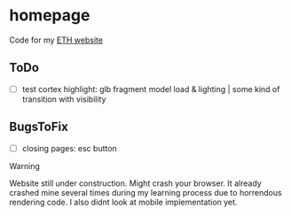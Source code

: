 # homepage
Code for my [ETH website](https://n.ethz.ch/~lejiang/)

## ToDo
- [ ] test cortex highlight: glb fragment model load & lighting | some kind of transition with visibility  

## BugsToFix
- [ ] closing pages: esc button

> [!WARNING]
> Website still under construction. Might crash your browser. It already crashed mine several times during my learning process due to horrendous rendering code. I also didnt look at mobile implementation yet.